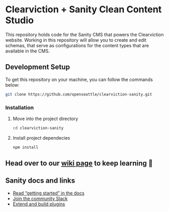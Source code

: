 # Clearviction + Sanity Clean Content Studio

This repository holds code for the Sanity CMS that powers the Clearviction website. Working in this repository will allow you to create and edit schemas, that serve as configurations for the content types that are available in the CMS.

## Development Setup

To get this repository on your machine, you can follow the commands below:

```bash
git clone https://github.com/openseattle/clearviction-sanity.git
```

### Installation

1. Move into the project directory

   ```bash
   cd clearviction-sanity
   ```

2. Install project dependecies

   ```bash
   npm install
   ```

## Head over to our [wiki page](https://github.com/openseattle/clearviction-sanity/wiki) to keep learning 🚀

## Sanity docs and links

- [Read “getting started” in the docs](https://www.sanity.io/docs/introduction/getting-started?utm_source=readme)
- [Join the community Slack](https://slack.sanity.io/?utm_source=readme)
- [Extend and build plugins](https://www.sanity.io/docs/content-studio/extending?utm_source=readme)

